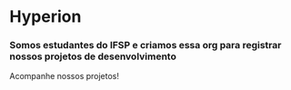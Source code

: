 # Hyperion 

### Somos estudantes do IFSP e criamos essa org para registrar nossos projetos de desenvolvimento

Acompanhe nossos projetos!
